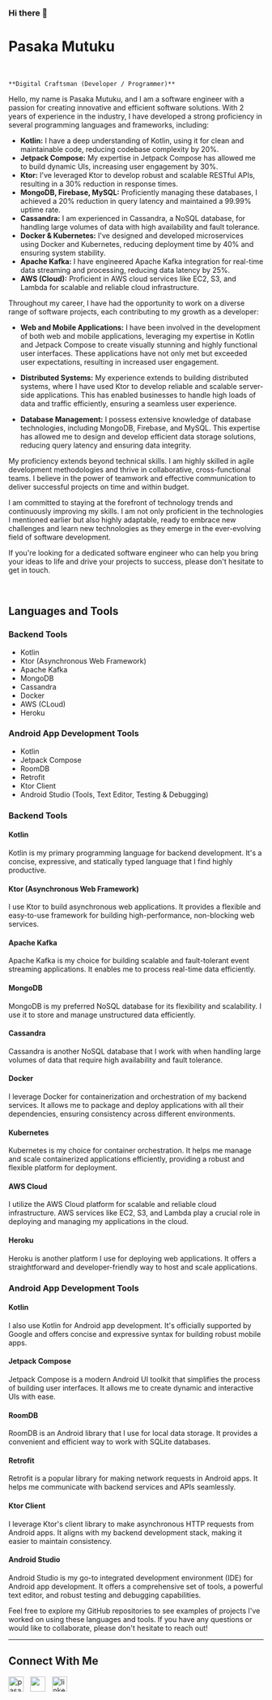 ### Hi there 👋

<h1> Pasaka Mutuku</h1>
<br /> 

`**Digital Craftsman (Developer / Programmer)**`

<p align="left">Hello, my name is Pasaka Mutuku, and I am a software engineer with a passion for creating innovative and efficient software solutions. With 2 years of experience in the industry, I have developed a strong proficiency in several programming languages and frameworks, including:

- **Kotlin:** I have a deep understanding of Kotlin, using it for clean and maintainable code, reducing codebase complexity by 20%.
- **Jetpack Compose:** My expertise in Jetpack Compose has allowed me to build dynamic UIs, increasing user engagement by 30%.
- **Ktor:** I've leveraged Ktor to develop robust and scalable RESTful APIs, resulting in a 30% reduction in response times.
- **MongoDB, Firebase, MySQL:** Proficiently managing these databases, I achieved a 20% reduction in query latency and maintained a 99.99% uptime rate.
- **Cassandra:** I am experienced in Cassandra, a NoSQL database, for handling large volumes of data with high availability and fault tolerance.
- **Docker & Kubernetes:** I've designed and developed microservices using Docker and Kubernetes, reducing deployment time by 40% and ensuring system stability.
- **Apache Kafka:** I have engineered Apache Kafka integration for real-time data streaming and processing, reducing data latency by 25%.
- **AWS (Cloud):** Proficient in AWS cloud services like EC2, S3, and Lambda for scalable and reliable cloud infrastructure.

Throughout my career, I have had the opportunity to work on a diverse range of software projects, each contributing to my growth as a developer:

- **Web and Mobile Applications:** I have been involved in the development of both web and mobile applications, leveraging my expertise in Kotlin and Jetpack Compose to create visually stunning and highly functional user interfaces. These applications have not only met but exceeded user expectations, resulting in increased user engagement.

- **Distributed Systems:** My experience extends to building distributed systems, where I have used Ktor to develop reliable and scalable server-side applications. This has enabled businesses to handle high loads of data and traffic efficiently, ensuring a seamless user experience.

- **Database Management:** I possess extensive knowledge of database technologies, including MongoDB, Firebase, and MySQL. This expertise has allowed me to design and develop efficient data storage solutions, reducing query latency and ensuring data integrity.

My proficiency extends beyond technical skills. I am highly skilled in agile development methodologies and thrive in collaborative, cross-functional teams. I believe in the power of teamwork and effective communication to deliver successful projects on time and within budget.

I am committed to staying at the forefront of technology trends and continuously improving my skills. I am not only proficient in the technologies I mentioned earlier but also highly adaptable, ready to embrace new challenges and learn new technologies as they emerge in the ever-evolving field of software development.

If you're looking for a dedicated software engineer who can help you bring your ideas to life and drive your projects to success, please don't hesitate to get in touch.</p>

<br />




## Languages and Tools

### Backend Tools
- Kotlin
- Ktor (Asynchronous Web Framework)
- Apache Kafka
- MongoDB
- Cassandra
- Docker
- AWS (CLoud)
- Heroku

### Android App Development Tools
- Kotlin
- Jetpack Compose
- RoomDB
- Retrofit
- Ktor Client
- Android Studio (Tools, Text Editor, Testing & Debugging)


### Backend Tools

#### Kotlin
Kotlin is my primary programming language for backend development. It's a concise, expressive, and statically typed language that I find highly productive.

#### Ktor (Asynchronous Web Framework)
I use Ktor to build asynchronous web applications. It provides a flexible and easy-to-use framework for building high-performance, non-blocking web services.

#### Apache Kafka
Apache Kafka is my choice for building scalable and fault-tolerant event streaming applications. It enables me to process real-time data efficiently.

#### MongoDB
MongoDB is my preferred NoSQL database for its flexibility and scalability. I use it to store and manage unstructured data efficiently.

#### Cassandra
Cassandra is another NoSQL database that I work with when handling large volumes of data that require high availability and fault tolerance.

#### Docker
I leverage Docker for containerization and orchestration of my backend services. It allows me to package and deploy applications with all their dependencies, ensuring consistency across different environments.

#### Kubernetes
Kubernetes is my choice for container orchestration. It helps me manage and scale containerized applications efficiently, providing a robust and flexible platform for deployment.

#### AWS Cloud
I utilize the AWS Cloud platform for scalable and reliable cloud infrastructure. AWS services like EC2, S3, and Lambda play a crucial role in deploying and managing my applications in the cloud.

#### Heroku
Heroku is another platform I use for deploying web applications. It offers a straightforward and developer-friendly way to host and scale applications.

### Android App Development Tools

#### Kotlin
I also use Kotlin for Android app development. It's officially supported by Google and offers concise and expressive syntax for building robust mobile apps.

#### Jetpack Compose
Jetpack Compose is a modern Android UI toolkit that simplifies the process of building user interfaces. It allows me to create dynamic and interactive UIs with ease.

#### RoomDB
RoomDB is an Android library that I use for local data storage. It provides a convenient and efficient way to work with SQLite databases.

#### Retrofit
Retrofit is a popular library for making network requests in Android apps. It helps me communicate with backend services and APIs seamlessly.

#### Ktor Client
I leverage Ktor's client library to make asynchronous HTTP requests from Android apps. It aligns with my backend development stack, making it easier to maintain consistency.

#### Android Studio
Android Studio is my go-to integrated development environment (IDE) for Android app development. It offers a comprehensive set of tools, a powerful text editor, and robust testing and debugging capabilities.

Feel free to explore my GitHub repositories to see examples of projects I've worked on using these languages and tools. If you have any questions or would like to collaborate, please don't hesitate to reach out!


--- 

<h2>Connect With Me</h2> 
<p align="left">
<a href="https://twitter.com/pasaka254" target="_blank"><img align="left" width="30px" style="padding-right:10px;" src="https://raw.githubusercontent.com/rahuldkjain/github-profile-readme-generator/master/src/images/icons/Social/twitter.svg" alt="pasaka254" /></a>
<a href="https://instagram.com/" target="_blank"><img align="left" width="30px" style="padding-right:10px" src="https://raw.githubusercontent.com/rahuldkjain/github-profile-readme-generator/master/src/images/icons/Social/instagram.svg" alt="" /></a>
<a href="https://www.linkedin.com/in/pasaka-mutuku-9a31251a7/" target="_blank"><img align="left" alt="linkedin" width="30px" style="padding-right: 10px;" src="https://cdn.jsdelivr.net/gh/devicons/devicon/icons/linkedin/linkedin-original.svg" /></a>
</p>

                

            
